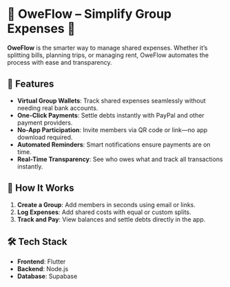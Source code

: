 # 🌟 OweFlow – Simplify Group Expenses 💸

**OweFlow** is the smarter way to manage shared expenses. Whether it’s splitting bills, planning trips, or managing rent, OweFlow automates the process with ease and transparency.

## 🚀 Features
- **Virtual Group Wallets**: Track shared expenses seamlessly without needing real bank accounts.
- **One-Click Payments**: Settle debts instantly with PayPal and other payment providers.
- **No-App Participation**: Invite members via QR code or link—no app download required.
- **Automated Reminders**: Smart notifications ensure payments are on time.
- **Real-Time Transparency**: See who owes what and track all transactions instantly.

## 🔧 How It Works
1. **Create a Group**: Add members in seconds using email or links.
2. **Log Expenses**: Add shared costs with equal or custom splits.
3. **Track and Pay**: View balances and settle debts directly in the app.

## 🛠️ Tech Stack
- **Frontend**: Flutter
- **Backend**: Node.js
- **Database**: Supabase
